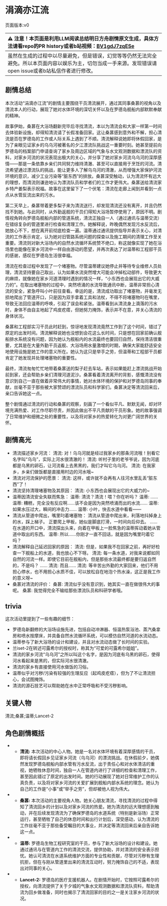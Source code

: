 # 涓滴亦江流
页面版本:v0
 

| :warning: 注意！本页面是利用LLM阅读总结明日方舟剧情原文生成，具体方法请看repo的PR history或者b站视频：[BV1gdJ7zqESe](https://www.bilibili.com/video/BV1gdJ7zqESe/)         |
|:----------------------------|
| 虽然在生成的过程中以尽量避免，但是错误，幻觉等等仍然无法完全避免。所以本页面内容以娱乐为主，切勿当成一手来源。发现错误请open issue或者b站私信作者进行修改。|



## 剧情总结
本次活动“涓滴亦江流”的剧情主要围绕干员清流展开，通过其同事桑葚的视角以及清流本人的行动，展现了她对水体环境的深切关怀以及在罗德岛舰船内部默默奉献的精神。

故事伊始，桑葚在大浴场翻新完毕后寻找清流，本以为清流会和大家一样第一时间去体验新设施，却得知清流请了长假准备回家。这让桑葚感到意外和不解，担心清流是否在罗德岛的工作或人际关系上遇到了不顺。清流解释说她即将休假回家，是为了亲眼见证家乡的乌乌河被著名的夕江漂流队挑战这一重要时刻。她甚至提前向罗德岛的档案部门申请查询了家乡及周边区域的气象与水文观测数据和漂流队的资料，对家乡河流的状况表现出极大的关心，并分享了她对家乡河流乌乌河的深厚感情——那是一条依靠乡亲们共同努力维持清澈、甚至可以直接用于烹饪的河流。清流希望通过漂流队的挑战，能让更多人了解乌乌河的清澈，从而增强大家保护河流环境的意识，减少工业污染等“脏东西”的排放。桑葚深受触动，认为清流怀有远大的理想，而清流则谦逊地认为漂流队员和学者们的工作才更伟大。桑葚送给清流家乡特产姜梨表示祝福。故事在这里留下了一个伏笔：清流在走廊上闻到并看到一点点从水管反流出来的污水。

第二天早上，桑葚带着更多梨子来为清流送行，却发现清流还没有离开，并且仍然找不到她。与此同时，从外勤返舰的干员们得知大浴场暂停使用了，原因不明。剧情视角转向罗德岛舰船内部的管道系统，清流正独自一人（通过通讯与温蒂交流）在错综复杂的管道里进行检查和清理工作。她解释说，昨晚偶然发现污水反流后，她放心不下，想在离开前彻底检查一遍。温蒂通过通讯提供指导并表示关心，对清流的工作表示肯定，认为她对旧管路系统问题的探查以及施工期间的清理工作至关重要。清流则对新大浴场内的自然水流循环系统赞不绝口，称这就像实现了她在浴场里也能像在家乡河流中一样自由游动的愿望，并再次表达了对温蒂和工程部干员的感谢，感叹在罗德岛生活很幸福。

清流在检查过程中发现了一个堵塞物。尽管温蒂建议她停止并等待专业维修人员处理，清流坚持要自己取出，认为如果水流突然增大可能会冲掉松动部件，导致更大的麻烦，就像她在家乡河道清理时遇到的情况一样，“小东西也会展现出它的大威力的”。在取出堵塞物的过程中，突然喷涌的水流导致通讯中断，温蒂非常担心清流的安全，紧急呼叫小叶前往查看。幸运的是，清流成功取出了堵塞物，并毫发无损地爬出了管道开口，只是因为双手拿着工具和法杖，不得不将堵塞物叼在嘴里，导致无法回应温蒂的呼唤，引起了误会和紧张。温蒂看到从清流身上滴落的污水时，身体不由自主地起了鸡皮疙瘩，但她努力掩饰，表示并不在意，并关心清流的身体状况。

桑葚和工程部实习干员此时赶到，惊讶地发现清流竟然工作到了这个时间，错过了原定的出发时间。清流解释说她也没想到会花这么长时间，只是想在回家前确认舰船排水系统没有问题，因为她认为舰船内的水流最终也要回归自然，保持清洁很重要，尤其是在大量外勤干员返舰、大浴场用水量激增的时期，确保大家能舒适安全地使用设施是她工作的意义所在。她认为这只是举手之劳，但温蒂和工程部干员都肯定了她发现并处理堵塞物的重要性。

最终，清流匆匆忙忙地带着桑葚送的梨子赶去车站，表示如果能赶上漂流挑战开始前到家，还会帮助乡亲们清理河道泥沙。桑葚看着清流离开的背影，感慨清流没有意识到自己一直在做着非常伟大的事情，她对水体环境的保护和对罗德岛同事的奉献，丝毫不亚于那些被大家赞颂的漂流队员和科学家们。桑葚决定等清流回来后，亲口告诉她这一点。

整个剧情通过清流的行动和桑葚的观察，刻画了一个看似平凡、默默无闻，却对环境充满热爱、对工作尽职尽责，并因此做出不平凡贡献的干员形象。她的故事强调了日常维护和细微之处的重要性，以及将对家乡的热爱转化为对更广阔世界的关怀。
## 剧情高光
*   清流描述家乡河流：
    清流: 对！乌乌河就是经过我家乡的那条河流哦！别看它名字叫“乌乌”，实际上河水很清澈的！
    清流: 听村子里的老爷爷说，因为河底都是乌黑的卵石，让河流看上去黑黑的，我们才叫它乌乌河。
    清流: 在我家乡，乡亲们做饭都是直接用村边的河水哦~
*   清流对河流保护的愿景：
    清流: 这样，或许就不会再有人往河水里乱丢“脏东西”了！
*   清流坚持清理堵塞物及其原因：
    清流: 小东西也会展现出它的大威力的~
*   温蒂因清流安全失联而焦急：
    温蒂: 清流？清流！喂？你在听吗？
    温蒂: ......
    温蒂: 糟糕，完全没有反应啊......该不会是因为突然喷涌而出的水流......
    温蒂: 如果水压过大，瞬间的冲击力......
    温蒂: 小叶，快去水道中看看——
*   清流从管道中爬出，嘴里叼着堵塞物：
    清流从管道中爬出来，利落地抖掉身上的水，踩上梯子。
    正要爬上甲板，她似是脚底打滑，一时间向后仰去。
    ......
    在水道的开口中，清流探出头来，向着在甲板上一脸焦急的温蒂挥动着她从管道中取出的东西。
    温蒂: 所以......你刚才一直不回话，就是因为嘴里叼着它吗？
*   清流解释自己延迟回家的原因：
    清流: 但是，如果我不在回家之前，再好好检查一下舰船上的水道，我也放心不下呀。
    清流: 每一条水道，对我来说都如同自然的河流一样。即使它目前在舰船内，但是那些水流最终都是要归返自然的，不是吗？
    ......
    清流: 而且......
    清流: 等辛苦出外勤的大家回来，他们不用担心停水，也不用担心水质不佳，可以放松自在地泡个热水澡，这正是我工作的意义呀~
*   桑葚对清流的评价：
    桑葚: 清流似乎没有意识到，她其实一直在做很伟大的事呢。
    桑葚: 我觉得完全不输给那些漂流队员和科研学者哦。
## trivia
这次活动里提到了一些有趣的细节：
*   罗德岛新翻修的大浴场设施先进，包括自动冲淋器、恒温热泵浴池、蒸汽桑拿房和喷水按摩床，并具备自然水流循环系统，可以模仿自然河道的水流动态。
*   温蒂参与了新大浴场的设计和建设，并且对水流动态做了长时间的实验。
*   兰iset-2在转述可露希尔的授权时，称其为“可爱的可露希尔姐姐”。
*   清流的家乡河流“乌乌河”之所以叫这个名字，是因为河底有乌黑的卵石，使得河水看起来是黑的，但实际河水很清澈。
*   清流的家乡有直接使用河水做饭的习俗。
*   温蒂似乎对污秽/污染有较强的生理反应（起鸡皮疙瘩），但为了不让清流担心，会试图掩饰。
*   清流的源石技艺可以帮助她在水中正常呼吸和不受污秽影响。
## 关键人物
清流;桑葚;温蒂;Lancet-2
## 角色剧情概括
-   *   **清流:** 本次活动的中心人物。她是一名对水体环境有着深厚感情的干员，即将请长假回乡见证家乡河流（乌乌河）的漂流挑战。在休假前夕，她偶然发现罗德岛舰船内部水管有污水反流，出于责任心和对水体清洁的重视，她牺牲休息时间，独自一人在管道内进行了详细的检查和清理工作，甚至因此错过了原定的出发时间。她的行动展现了她对日常维护工作的认真负责，以及将对家乡河流的关爱扩展到舰船内部水系统的理念。她认为自己的工作是“小事”或“举手之劳”，但却被他人视为伟大。
-   *   **桑葚:** 本次活动的主要视角人物。她关心朋友清流，寻找清流的过程中得知了清流回乡的计划以及对家乡河流的热爱。她为清流的远大理想感到触动，并在后续发现清流为了确保罗德岛的水道系统（特别是新浴场）正常运行，甚至牺牲了自己的休息时间和出行计划后，深受感动，认为清流的工作丝毫不亚于那些备受瞩目的大事业，并决定等清流回来后亲自告诉她这一点。
-   *   **温蒂:** 罗德岛生物工程研究室的干员，参与了新大浴场的设计和建设。她通过通讯与在管道内工作的清流交流，提供协助，并对清流的安全表示担忧。她认可清流在水道系统维护方面的专业性和贡献，尽管对污秽有生理抗拒，但在与刚从管道里出来的清流互动时，努力掩饰自己的不适，表现出对同事的关心。
-   *   **Lancet-2:** 罗德岛的医疗支援机器人。在剧情开始时，它按照可露希尔的授权，向清流提供了关于夕城的气象水文观测数据和漂流队资料，帮助清流为回乡做准备，同时也揭示了清流回家的目的之一是关注家乡河流的状况。